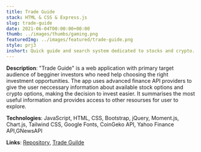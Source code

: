 ```yaml
---
title: Trade Guide
stack: HTML & CSS & Express.js
slug: trade-guide
date: 2021-06-04T00:00:00+00:00
thumb: ../images/thumbs/gaming.png
featuredImg: ../images/featured/trade-guide.png
style: prj3
inshort: Quick guide and search system dedicated to stocks and crypto.
---
```


**Description**: "Trade Guide" is a web application with primary target audience of begginer investors who need help choosing the right investment opportunities. The app uses advanced finance API providers to give the user neccessary information about available stock options and crypto options, making the decision to invest easier. It summarises the most useful information and provides access to other resourses for user to explore.


**Technologies**: JavaScript, HTML, CSS, Bootstrap, jQuery, Moment.js, Chart.js, Tailwind CSS, Google Fonts, CoinGeko API, Yahoo Finance API,GNewsAPI

**Links**: [Repository](https://github.com/ErnestAr/Trade_Guide), [Trade Guilde](https://trade-guide.netlify.app/)